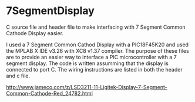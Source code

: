 # 7SegmentDisplay
C source file and header file to make interfacing with 7 Segment Common Cathode Display easier.


I used a 7 Segment Common Cathod Display with a PIC18F45K20 and used the MPLAB X IDE v3.26 with XC8 v1.37 compiler. The purpose of these files are to provide an easier way to interface a PIC microcontroller with a 7 segment display. The code is written assumming that the display is connected to port C. The wiring instructions are listed in both the header and c file.

http://www.jameco.com/z/LSD3211-11-Ligitek-Display-7-Segment-Common-Cathode-Red_24782.html
